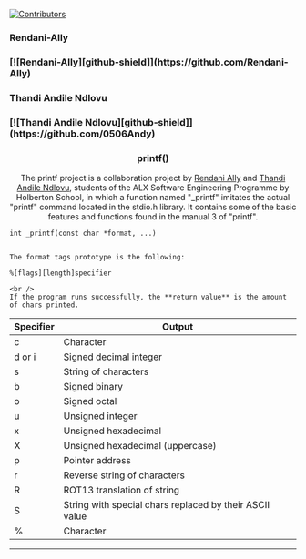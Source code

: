 [![Contributors][contributors-shield]][contributors-url]
<h3>Rendani-Ally<h3/>
[![Rendani-Ally][github-shield]](https://github.com/Rendani-Ally)
<h3>Thandi Andile Ndlovu<h3/>
[![Thandi Andile Ndlovu][github-shield]](https://github.com/0506Andy)

  
<p align="center">
  <h3 align="center">printf()</h3>
<p align="center">
    The printf project is a collaboration project by <a href="https://github.com/Rendani-Ally">Rendani Ally<a/> and <a href="https://github.com/0506Andy">Thandi Andile Ndlovu<a/>, students of the ALX Software Engineering Programme by Holberton School, in which a function named "_printf" imitates the actual "printf" command located in the stdio.h library. It contains some of the basic features and functions found in the manual 3 of "printf".
    <br />
	
	int _printf(const char *format, ...)


	The format tags prototype is the following:

	%[flags][length]specifier

    <br />
    If the program runs successfully, the **return value** is the amount of chars printed.
	
| Specifier | Output |
| ------------- | ------------- |
| c  | Character  |
| d or i | Signed decimal integer |
| s  | String of characters  |
| b  | Signed binary  |
| o  | Signed octal  |
| u  | Unsigned integer  |
| x  | Unsigned hexadecimal  |
| X  | Unsigned hexadecimal (uppercase)  |
| p  | Pointer address  |
| r  | Reverse string of characters |
| R  | ROT13 translation of string |
| S  | String with special chars replaced by their ASCII value  |
| %  | Character  |

------------
  </p>  
</p>


<!-- MARKDOWN LINKS & IMAGES -->
<!-- https://www.markdownguide.org/basic-syntax/#reference-style-links -->
[github-shield]: https://img.shields.io/badge/-GitHub-black.svg?style=for-the-badge&logo=github&colorB=555
[contributors-shield]: https://img.shields.io/github/contributors/ThemeQuest/specs-on-website.svg?style=for-the-badge
[contributors-url]: https://github.com/Rendani-Ally/printf/graphs/contributors
